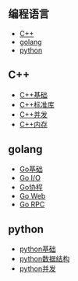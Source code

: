 ## 编程语言
- [C++](cpp/README.md)
- [golang](golang/README.md)
- [python](python/README.md)

## C++ <div id="cpp">
- [C++基础](cpp/01.cpp基础.md)
- [C++标准库](cpp/02.cpp标准库.md)
- [C++并发](cpp/03.cpp并发.md)
- [C++内存](cpp/04.cpp内存.md)

## golang <div id="golang">
- [Go基础](golang/01.Go基础.md)
- [Go I/O]()
- [Go协程]()
- [Go Web]()
- [Go RPC]()

## python <div id="python">
- [python基础](python/01.python基础.md)
- [python数据结构](python/02.python数据结构.md)
- [python并发](python/03.python并发.md)
